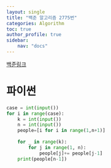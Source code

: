 ```yaml
---
layout: single
title: "백준 알고리즘 2775번"
categories: Algorithm
toc: true
author_profile: true
sidebar:
    nav: "docs"
---
```


[백준링크](https://www.acmicpc.net/problem/2775)


# 파이썬
```python
case = int(input())
for i in range(case):
    k = int(input())
    n = int(input())
    people=[i for i in range(1,n+1)]
    
    for _ in range(k):
        for j in range(1, n):
            people[j]+= people[j-1]
    print(people[n-1])
```